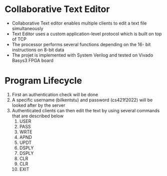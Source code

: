 # Collaborative Text Editor

- Collaborative Text editor enables multiple clients to edit a text file simultaneously
- Text Editor uses a custom application-level protocol which is built on top of TCP
- The processor performs several functions depending on the 16- bit instructions on 8-bit data
- The projet is implemented with System Verilog and tested on Vivado Basys3 FPGA board

# Program Lifecycle

1. First an authentication check will be done
2. A specific username (bilkentstu) and password (cs421f2022) will be looked after by the server
3. Authenticated clients can then edit the text by using several commands that are described below
   1. USER <username>
   2. PASS <password>
   3. WRTE <version><Space><linenumber><Space><text>
   4. APND <version><Space><text>
   5. UPDT <version>
   6. DSPLY <version>
   7. DSPLY <version><linenumber>
   8. CLR <version>
   9. CLR <version><linenumber>
   10. EXIT 
   
   
